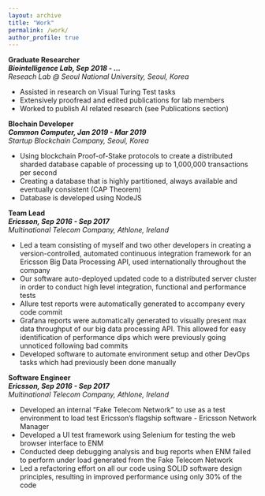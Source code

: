 ```yaml
---
layout: archive
title: "Work"
permalink: /work/
author_profile: true
---
```


**Graduate Researcher** <br>
**_Biointelligence Lab, Sep 2018 - ..._**  <br>
_Reseach Lab @ Seoul National University, Seoul, Korea_ <br>
* Assisted in research on Visual Turing Test tasks
* Extensively proofread and edited publications for lab members
* Worked to publish AI related research (see Publications section) 


**Blochain Developer** <br>
**_Common Computer, Jan 2019 - Mar 2019_**  <br>
_Startup Blockchain Company, Seoul, Korea_ <br>
* Using blockchain Proof-of-Stake protocols to create a distributed sharded database capable of processing up to 1,000,000 transactions per second 
* Creating a database that is highly partitioned, always available and eventually consistent (CAP Theorem)
* Database is developed using NodeJS 

**Team Lead** <br>
**_Ericsson, Sep 2016 - Sep 2017_**  <br>
_Multinational Telecom Company, Athlone, Ireland_ <br>
* Led a team consisting of myself and two other developers in creating a version-controlled, automated continuous integration framework for an Ericsson Big Data Processing API, used internationally throughout the company
* Our software auto-deployed updated code to a distributed server cluster in order to conduct high level integration, functional and performance tests
* Allure test reports were automatically generated to accompany every code commit
* Grafana reports were automatically generated to visually present max data throughput of our big data processing API. This allowed for easy identification of performance dips which were previously going unnoticed following bad commits
* Developed software to automate environment setup and other DevOps tasks which had previously been done manually

**Software Engineer** <br>
**_Ericsson, Sep 2016 - Sep 2017_**  <br>
_Multinational Telecom Company, Athlone, Ireland_ <br>
* Developed an internal “Fake Telecom Network” to use as a test environment to load test Ericsson’s flagship software - Ericsson Network Manager
* Developed a UI test framework using Selenium for testing the web browser interface to ENM
* Conducted deep debugging analysis and bug reports when ENM failed to perform under load generated from the Fake Telecom Network 
* Led a refactoring effort on all our code using SOLID software design principles, resulting in improved performance using only 30% of the code


